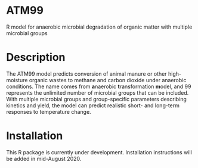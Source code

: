 # ATM99
R model for anaerobic microbial degradation of organic matter with multiple microbial groups

# Description
The ATM99 model predicts conversion of animal manure or other high-moisture organic wastes to methane and carbon dioxide under anaerobic conditions.
The name comes from **a**naerobic **t**ransformation **m**odel, and 99 represents the unlimited number of microbial groups that can be included. 
With multiple microbial groups and group-specific parameters describing kinetics and yield, the model can predict realistic short- and long-term responses to temperature change.


# Installation
This R package is currently under development. Installation instructions will be added in mid-August 2020.

